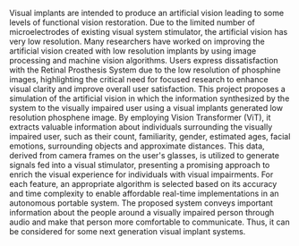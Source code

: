 Visual implants are intended to produce an artificial vision leading to some levels of functional vision restoration. Due to the limited number of microelectrodes of existing visual system stimulator, the artificial vision has very low resolution. Many researchers have worked on improving the artificial vision created with low resolution implants by using image processing and machine vision algorithms. Users express dissatisfaction with the Retinal Prosthesis System due to the low resolution of phosphine images, highlighting the critical need for focused research to enhance visual clarity and improve overall user satisfaction. This project proposes a simulation of the artificial vision in which the information synthesized by the system to the visually impaired user using a visual implants generated low resolution phosphene image. By employing Vision Transformer (ViT), it extracts valuable information about individuals surrounding the visually impaired user, such as their count, familiarity, gender, estimated ages, facial emotions, surrounding objects and approximate distances. This data, derived from camera frames on the user's glasses, is utilized to generate signals fed into a visual stimulator, presenting a promising approach to enrich the visual experience for individuals with visual impairments. For each feature, an appropriate algorithm is selected based on its accuracy and time complexity to enable affordable real-time implementations in an autonomous portable system. The proposed system conveys important information about the people around a visually impaired person through audio and make that person more comfortable to communicate. Thus, it can be considered for some next generation visual implant systems.
